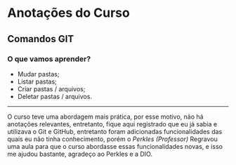 # Anotações do Curso

## Comandos GIT

### O que vamos aprender?

- Mudar pastas;
- Listar pastas;
- Criar pastas / arquivos;
- Deletar pastas / arquivos.

---

O curso teve uma abordagem mais prática, por esse motivo, não há anotações relevantes, entretanto, fique aqui registrado que eu já sabia e utilizava o Git e GitHub, entretanto foram adicionadas funcionalidades das quais eu não tinha conhecimento, porém o *Perkles (Professor)*
Regravou uma aula para que o curso abordasse essas funcionalidades novas, e isso me ajudou bastante, agradeço ao Perkles e a DIO.